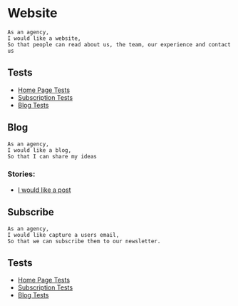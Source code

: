 # Website

	As an agency,
	I would like a website,
	So that people can read about us, the team, our experience and contact us

## Tests
* [Home Page Tests](test/specs/website/home.spec.js)
* [Subscription Tests](test/specs/website/subscribe.spec.js)
* [Blog Tests](test/specs/website/blog.spec.js)

## Blog

	As an agency,
	I would like a blog,
	So that I can share my ideas

### Stories:
* [I would like a post](./post.md)

## Subscribe

	As an agency,
	I would like capture a users email,
	So that we can subscribe them to our newsletter.

## Tests
* [Home Page Tests](test/specs/website/home.spec.js)
* [Subscription Tests](test/specs/website/subscribe.spec.js)
* [Blog Tests](test/specs/website/blog.spec.js)
